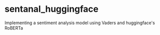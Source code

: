 # sentanal_huggingface
Implementing a sentiment analysis model using Vaders and huggingface's RoBERTa
